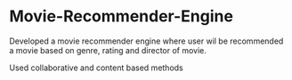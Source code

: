 # Movie-Recommender-Engine
Developed a movie recommender engine where user wil be recommended a movie based on genre, rating and director of movie.

Used collaborative and content based methods


